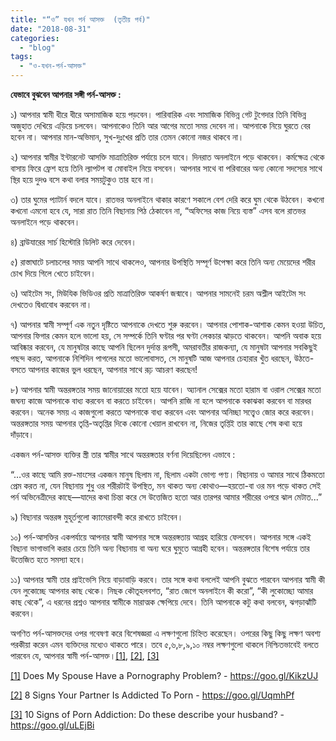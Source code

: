 ```yaml
---
title: "“ও” যখন পর্ন আসক্ত  (তৃতীয় পর্ব)"
date: "2018-08-31"
categories: 
  - "blog"
tags: 
  - "ও-যখন-পর্ন-আসক্ত"
---
```


**যেভাবে বুঝবেন আপনার সঙ্গী পর্ন-আসক্ত :**

১) আপনার স্বামী ধীরে ধীরে অসামাজিক হয়ে পড়বেন। পারিবারিক এবং সামাজিক বিভিন্ন গেট টুগেদার তিনি বিভিন্ন অজুহাত দেখিয়ে এড়িয়ে চলবেন। আপনাকেও তিনি আর আগের মতো সময় দেবেন না। আপনাকে নিয়ে ঘুরতে বের হবেন না। আপনার মান-অভিমান, সুখ-দুঃখের প্রতি তার তেমন কোনো নজর থাকবে না।

২) আপনার স্বামীর ইন্টারনেট আসক্তি মাত্রাতিরিক্ত পর্যায়ে চলে যাবে। দিনরাত অনলাইনে পড়ে থাকবেন। কর্মক্ষেত্র থেকে বাসায় ফিরে ফ্রেশ হয়ে তিনি ল্যাপটপ বা মোবাইল নিয়ে বসবেন। আপনার সাথে বা পরিবারের অন্য কোনো সদস্যের সাথে স্থির হয়ে দুদণ্ড বসে কথা বলার সময়টুকুও তার হবে না।

৩) তার ঘুমের প্যাটার্ন বদলে যাবে। রাতভর অনলাইনে থাকার কারণে সকালে বেশ দেরি করে ঘুম থেকে উঠবেন। কখনো কখনো এমনো হবে যে, সারা রাত তিনি বিছানায় পিঠ ঠেকাবেন না, “অফিসের কাজ নিয়ে ব্যস্ত” এসব বলে রাতভর অনলাইনে পড়ে থাকবেন।

৪) ব্রাউযারের সার্চ হিস্টোরি ডিলিট করে দেবেন।

৫) রাস্তাঘাটে চলাচলের সময় আপনি সাথে থাকলেও, আপনার উপস্থিতি সম্পূর্ণ উপেক্ষা করে তিনি অন্য মেয়েদের শরীর চোখ দিয়ে গিলে খেতে চাইবেন।

৬) আইটেম সং, মিউযিক ভিডিওর প্রতি মাত্রাতিরিক্ত আকর্ষণ জন্মাবে। আপনার সামনেই চরম অশ্লীল আইটেম সং দেখতেও দ্বিধাবোধ করবেন না।

৭) আপনার স্বামী সম্পূর্ণ এক নতুন দৃষ্টিতে আপনাকে দেখতে শুরু করবেন। আপনার পোশাক-আশাক কেমন হওয়া উচিত, আপনার ফিগার কেমন হলে ভালো হয়, সে সম্পর্কে তিনি ঘণ্টার পর ঘণ্টা লেকচার ঝাড়তে থাকবেন। আপনি অবাক হয়ে আবিষ্কার করবেন, যে মানুষটার কাছে আপনি ছিলেন দুর্দান্ত রূপসী, অমরাবতীর রাজকন্যা, যে মানুষটা আপনার সবকিছুই পছন্দ করত, আপনাকে নিশিদিন পাগলের মতো ভালোবাসত, সে মানুষটি আজ আপনার চেহারার খুঁত ধরছেন, উঠতে-বসতে আপনার কাজের ভুল ধরছেন, আপনার সাথে রূঢ় আচরণ করছেন!

৮) আপনার স্বামী অন্তরঙ্গতার সময় জানোয়ারের মতো হয়ে যাবেন। অ্যানাল সেক্সের মতো হারাম বা ওরাল সেক্সের মতো জঘন্য কাজে আপনাকে বাধ্য করবেন বা করতে চাইবেন। আপনি রাজি না হলে আপনাকে বকাঝকা করবেন বা মারধর করবেন। অনেক সময় এ কাজগুলো করতে আপনাকে বাধ্য করবেন এবং আপনার অনিচ্ছা সত্ত্বেও জোর করে করবেন। অন্তরঙ্গতার সময় আপনার তৃপ্তি-অতৃপ্তির দিকে কোনো খেয়াল রাখবেন না, নিজের তৃপ্তিই তার কাছে শেষ কথা হয়ে দাঁড়াবে।

একজন পর্ন-আসক্ত ব্যক্তির স্ত্রী তার স্বামীর সাথে অন্তরঙ্গতার বর্ণনা দিয়েছিলেন এভাবে :

“…ওর কাছে আমি রক্ত-মাংসের একজন মানুষ ছিলাম না, ছিলাম একটা ভোগ্য পণ্য। বিছানায় ও আমার সাথে ঠিকমতো প্রেম করত না, যেন বিছানায় শুধু ওর শরীরটাই উপস্থিত, মন থাকত অন্য কোথাও—হয়তো-বা ওর মন পড়ে থাকত সেই পর্ন অভিনেত্রীদের কাছে—যাদের কথা চিন্তা করে সে উত্তেজিত হতো আর তারপর আমার শরীরের ওপরে ঝাল মেটাত...”

৯) বিছানার অন্তরঙ্গ মুহূর্তগুলো ক্যামেরাবন্দী করে রাখতে চাইবেন।

১০) পর্ন-আসক্তির একপর্যায়ে আপনার স্বামী আপনার সঙ্গে অন্তরঙ্গতায় আগ্রহ হারিয়ে ফেলবেন। আপনার সঙ্গে একই বিছানা ভাগাভাগি করার চেয়ে তিনি অন্য বিছানায় বা অন্য ঘরে ঘুমুতে আগ্রহী হবেন। অন্তরঙ্গতার বিশেষ পর্যায়ে তার উত্তেজিত হতে সমস্যা হবে।

১১) আপনার স্বামী তার প্রাইভেসি নিয়ে বাড়াবাড়ি করবে। তার সঙ্গে কথা বললেই আপনি বুঝতে পারবেন আপনার স্বামী কী যেন লুকোচ্ছে আপনার কাছ থেকে। নিছক কৌতূহলবশত, “রাত জেগে অনলাইনে কী করো”, “কী লুকোচ্ছো আমার কাছ থেকে”, এ ধরনের প্রশ্নও আপনার স্বামীকে মারাত্মক ক্ষেপিয়ে দেবে। তিনি আপনাকে কটু কথা বলবেন, ঝগড়াঝাঁটি করবেন।

অগণিত পর্ন-আসক্তদের ওপর গবেষণা করে বিশেষজ্ঞরা এ লক্ষণগুলো চিহ্নিত করেছেন। ওপরের কিছু কিছু লক্ষণ অবশ্য পরকীয়া করেন এমন ব্যক্তিদের মধ্যেও থাকতে পারে। তবে ৫,৬,৮,৯,১০ নম্বর লক্ষণগুলো থাকলে নিশ্চিতভাবেই বলতে পারবেন যে, আপনার স্বামী পর্ন-আসক্ত।[\[1\]](#_ftn1), [\[2\]](#_ftn2), [\[3\]](#_ftn3)

[\[1\]](#_ftnref1) Does My Spouse Have a Pornography Problem? - https://goo.gl/KikzUJ

[\[2\]](#_ftnref2) 8 Signs Your Partner Is Addicted To Porn - https://goo.gl/UqmhPf

[\[3\]](#_ftnref3) 10 Signs of Porn Addiction: Do these describe your husband? - https://goo.gl/uLEjBi
